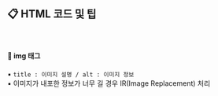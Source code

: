 ## 📋 HTML 코드 및 팁
<br>

#### 📌 img 태그
▪ `title : 이미지 설명 / alt : 이미지 정보` <br>
▪ 이미지가 내포한 정보가 너무 길 경우 IR(Image Replacement) 처리

